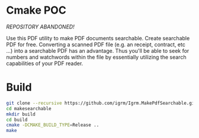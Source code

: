 # Cmake POC

*REPOSITORY ABANDONED!*

Use this PDF utility to make PDF documents searchable. Create searchable PDF for free. Converting a scanned PDF file (e.g. an receipt, contract, etc ...) into a searchable PDF has an advantage. Thus you'll be able to seek for numbers and watchwords within the file by essentially utilizing the search capabilities of your PDF reader.

# Build 
```bash
git clone --recursive https://github.com/igrm/Igrm.MakePdfSearchable.git makesearchable
cd makesearchable
mkdir build
cd build
cmake -DCMAKE_BUILD_TYPE=Release ..
make
```
